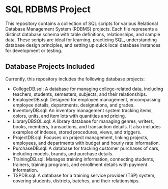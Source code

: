 #  SQL RDBMS Project
This repository contains a collection of SQL scripts for various Relational Database Management System (RDBMS) projects. Each file represents a distinct database schema with table definitions, relationships, and sample data. These scripts are ideal for learning, practicing SQL, understanding database design principles, and setting up quick local database instances for development or testing.

##  Database Projects Included
Currently, this repository includes the following database projects:

-  CollegeDB.sql: A database for managing college-related data, including teachers, students, semesters, subjects, and their relationships.
-  EmployeeDB.sql: Designed for employee management, encompassing employee details, departments, designations, and grades.
-  InventoryDB.sql: An inventory management system tracking items, colors, units, and item lots with quantities and pricing.
-  LibraryDBSQL.sql: A library database for managing genres, writers, books, members, transactions, and transaction details. It also includes examples of indexes, stored procedures, views, and triggers.
-  ProjectDB.sql: Focuses on project management, linking projects, employees, and departments with budget and hourly rate information.
-  PurchaseDB.sql: A database for tracking customer purchases of cars, including models, brands, and purchase details.
-  TrainingDB.sql: Manages training information, connecting students, trainers, training programs, and enrollment details with payment information.
-  TSPDB.sql: A database for a training service provider (TSP) system, covering students, districts, batches, and their relationships.
